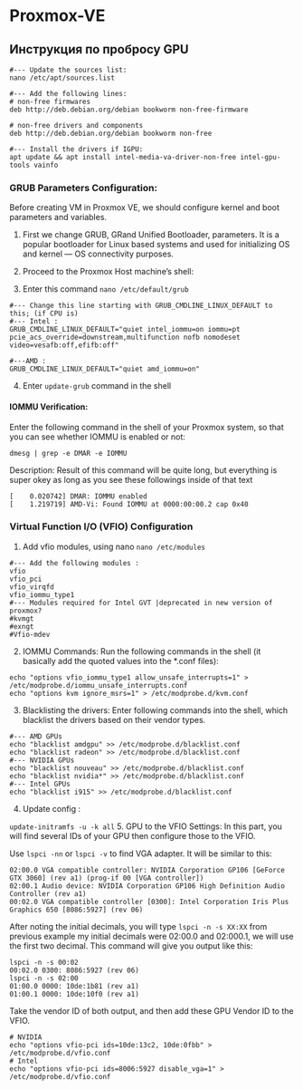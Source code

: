 # Proxmox-VE
## Инструкция по пробросу GPU

```
#--- Update the sources list:
nano /etc/apt/sources.list

#--- Add the following lines:
# non-free firmwares
deb http://deb.debian.org/debian bookworm non-free-firmware

# non-free drivers and components
deb http://deb.debian.org/debian bookworm non-free

#--- Install the drivers if IGPU:
apt update && apt install intel-media-va-driver-non-free intel-gpu-tools vainfo
```
### GRUB Parameters Configuration:
Before creating VM in Proxmox VE, we should configure kernel and boot parameters and variables.

1. First we change GRUB, GRand Unified Bootloader, parameters. It is a popular bootloader for Linux based systems and used for initializing OS and kernel — OS connectivity purposes.

2. Proceed to the Proxmox Host machine’s shell:

3. Enter this command `nano /etc/default/grub`
```
#--- Change this line starting with GRUB_CMDLINE_LINUX_DEFAULT to this; (if CPU is)
#--- Intel : 
GRUB_CMDLINE_LINUX_DEFAULT="quiet intel_iommu=on iommu=pt pcie_acs_override=downstream,multifunction nofb nomodeset video=vesafb:off,efifb:off"

#---AMD : 
GRUB_CMDLINE_LINUX_DEFAULT="quiet amd_iommu=on"
```
4. Enter `update-grub` command in the shell

#### IOMMU Verification:
Enter the following command in the shell of your Proxmox system, so that you can see whether IOMMU is enabled or not:

```
dmesg | grep -e DMAR -e IOMMU
```
Description: Result of this command will be quite long, but everything is super okey as long as you see these followings inside of that text
```
[    0.020742] DMAR: IOMMU enabled
[    1.219719] AMD-Vi: Found IOMMU at 0000:00:00.2 cap 0x40
```

### Virtual Function I/O (VFIO) Configuration
1. Add vfio modules, using nano `nano /etc/modules`

```
#--- Add the following modules :
vfio
vfio_pci
vfio_virqfd
vfio_iommu_type1
#--- Modules required for Intel GVT |deprecated in new version of proxmox?
#kvmgt
#exngt
#Vfio-mdev
```
2. IOMMU Commands: Run the following commands in the shell (it basically add the quoted values into the *.conf files):
```
echo "options vfio_iommu_type1 allow_unsafe_interrupts=1" > /etc/modprobe.d/iommu_unsafe_interrupts.conf
echo "options kvm ignore_msrs=1" > /etc/modprobe.d/kvm.conf
```
3. Blacklisting the drivers: Enter following commands into the shell, which blacklist the drivers based on their vendor types.
```
#--- AMD GPUs
echo "blacklist amdgpu" >> /etc/modprobe.d/blacklist.conf
echo "blacklist radeon" >> /etc/modprobe.d/blacklist.conf
#--- NVIDIA GPUs
echo "blacklist nouveau" >> /etc/modprobe.d/blacklist.conf 
echo "blacklist nvidia*" >> /etc/modprobe.d/blacklist.conf 
#--- Intel GPUs
echo "blacklist i915" >> /etc/modprobe.d/blacklist.conf
```
4. Update config :

``update-initramfs -u -k all``
5. GPU to the VFIO Settings: In this part, you will find several IDs of your GPU then configure those to the VFIO.

Use `lspci -nn` or `lspci -v` to find VGA adapter. It will be similar to this:
```
02:00.0 VGA compatible controller: NVIDIA Corporation GP106 [GeForce GTX 3060] (rev a1) (prog-if 00 [VGA controller])
02:00.1 Audio device: NVIDIA Corporation GP106 High Definition Audio Controller (rev a1)
00:02.0 VGA compatible controller [0300]: Intel Corporation Iris Plus Graphics 650 [8086:5927] (rev 06)
```
After noting the initial decimals, you will type `lspci -n -s XX:XX` from previous example my initial decimals were 02:00.0 and 02:000.1, we will use the first two decimal. This command will give you output like this:
```
lspci -n -s 00:02
00:02.0 0300: 8086:5927 (rev 06)
lspci -n -s 02:00
01:00.0 0000: 10de:1b81 (rev a1)
01:00.1 0000: 10de:10f0 (rev a1)
```
Take the vendor ID of both output, and then add these GPU Vendor ID to the VFIO.
```
# NVIDIA
echo "options vfio-pci ids=10de:13c2, 10de:0fbb" > /etc/modprobe.d/vfio.conf
# Intel
echo "options vfio-pci ids=8006:5927 disable_vga=1" > /etc/modprobe.d/vfio.conf
```
